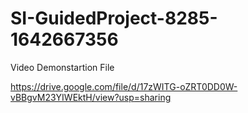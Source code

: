 # SI-GuidedProject-8285-1642667356

Video Demonstartion File 

https://drive.google.com/file/d/17zWITG-oZRT0DD0W-vBBgvM23YIWEktH/view?usp=sharing
